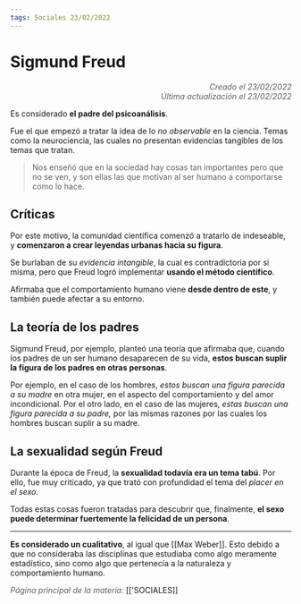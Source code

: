 ```yaml
---
tags: Sociales 23/02/2022
---
```


# Sigmund Freud
<div style="text-align: right; opacity: 0.7; font-style: italic;">Creado el 23/02/2022</div>
<div style="text-align: right; opacity: 0.7; font-style: italic;">Última actualización el 23/02/2022</div>

Es considerado **el padre del psicoanálisis**.

Fue el que empezó a tratar la idea de lo *no observable* en la ciencia. Temas como la neurociencia, las cuales no presentan evidencias tangibles de los temas que tratan.

> Nos enseñó que en la sociedad hay cosas tan importantes pero que no se ven, y son ellas las que motivan al ser humano a comportarse como lo hace.

## Críticas

Por este motivo, la comunidad científica comenzó a tratarlo de indeseable, y **comenzaron a crear leyendas urbanas hacia su figura**.

Se burlaban de su *evidencia intangible*, la cual es contradictoria por si misma, pero que Freud logró implementar **usando el método científico**.

Afirmaba que el comportamiento humano viene **desde dentro de este**, y también puede afectar a su entorno.

## La teoría de los padres

Sigmund Freud, por ejemplo, planteó una teoría que afirmaba que, cuando los padres de un ser humano desaparecen de su vida, **estos buscan suplir la figura de los padres en otras personas**.

Por ejemplo, en el caso de los hombres, *estos buscan una figura parecida a su madre* en otra mujer, en el aspecto del comportamiento y del amor incondicional.
Por el otro lado, en el caso de las mujeres, *estas buscan una figura parecida a su padre,* por las mismas razones por las cuales los hombres buscan suplir a su madre.

## La sexualidad según Freud

Durante la época de Freud, la **sexualidad todavía era un tema tabú**. Por ello, fue muy criticado, ya que trató con profundidad el tema del *placer en el sexo*.

Todas estas cosas fueron tratadas para descubrir que, finalmente, **el sexo puede determinar fuertemente la felicidad de un persona**.

---

**Es considerado un cualitativo**, al igual que [[Max Weber]]. Esto debido a que no consideraba las disciplinas que estudiaba como algo meramente estadístico, sino como algo que pertenecía a la naturaleza y comportamiento humano.

<span style="opacity: 0.7; font-style: italic;">Página principal de la materia:</span> [['SOCIALES]]